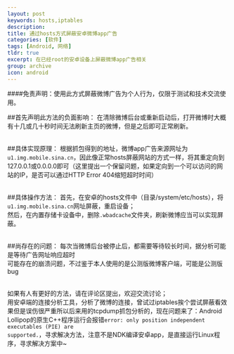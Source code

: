 ```yaml
---
layout: post
keywords: hosts,iptables
description: 
title: 通过hosts方式屏蔽安卓微博app广告
categories: [软件]
tags: [Android, 网络]
tldr: true
excerpt: 在已经root的安卓设备上屏蔽微博app广告相关
group: archive
icon: android
---
```


####免责声明：使用此方式屏蔽微博广告为个人行为，仅限于测试和技术交流使用。

##首先声明此方法的负面影响：
在清除微博后台或重新启动后，打开微博时大概有十几或几十秒时间无法刷新主页的微博，但是之后即可正常刷新。</br></br>

##具体实现原理：
根据抓包得到的地址，微博app广告来源网址为<code>u1.img.mobile.sina.cn</code>，因此像正常hosts屏蔽网站的方式一样，将其重定向到127.0.0.1或0.0.0.0即可（这里提出一个保留问题，如果定向到一个可以访问的网站的IP，是否可以通过HTTP Error 404缩短超时时间）</br></br>

##具体操作方法：
首先，在安卓的hosts文件中（目录/system/etc/hosts），将<code>u1.img.mobile.sina.cn</code>网址屏蔽，重启设备；</br>
然后，在内置存储卡设备中，删除<code>.wbadcache</code>文件夹，刷新微博应当可以实现屏蔽。</br></br>

##尚存在的问题：
每次当微博后台被停止后，都需要等待较长时间，据分析可能是等待广告网址响应超时</br>
可能存在的崩溃问题，不过鉴于本人使用的是公测版微博客户端，可能是公测版bug</br></br>

如果有人有更好的方法，请在评论区提出，欢迎交流讨论；</br>
用安卓端的连接分析工具，分析了微博的连接，曾试过iptables挨个尝试屏蔽看效果但是误伤很严重所以后来用的tcpdump抓包分析的，现在问题来了：Android Lollipop的原生C++程序运行会报错<code>error: only position independent executables (PIE) are supported.</code>，寻求解决方法，注意不是NDK编译安卓app，是直接运行Linux程序，寻求解决方案中~